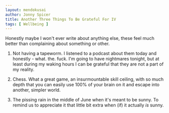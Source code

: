 ```yaml
---
layout: mendokusai
author: Jonny Spicer
title: Another Three Things To Be Grateful For IV
tags: [ Wellbeing ]
---
```

Honestly maybe I won't ever write about anything else, these feel much better than complaining about something or other.

1. Not having a tapeworm. I listened to a podcast about them today and honestly - what. the. fuck. I'm going to have nightmares tonight, but at least during my
waking hours I can be grateful that they are not a part of my reality.

2. Chess. What a great game, an insurmountable skill ceiling, with so much depth that you can easily use 100% of your brain on it and escape into another, simpler world.

3. The pissing rain in the middle of June when it's meant to be sunny. To remind us to appreciate it that little bit extra when (if) it actually *is* sunny.
